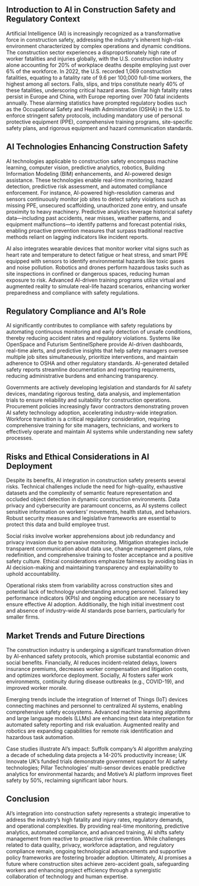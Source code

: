 ## Introduction to AI in Construction Safety and Regulatory Context
Artificial Intelligence (AI) is increasingly recognized as a transformative force in construction safety, addressing the industry's inherent high-risk environment characterized by complex operations and dynamic conditions. The construction sector experiences a disproportionately high rate of worker fatalities and injuries globally, with the U.S. construction industry alone accounting for 20% of workplace deaths despite employing just over 6% of the workforce. In 2022, the U.S. recorded 1,069 construction fatalities, equating to a fatality rate of 9.6 per 100,000 full-time workers, the highest among all sectors. Falls, slips, and trips constitute nearly 40% of these fatalities, underscoring critical hazard areas. Similar high fatality rates persist in Europe and China, with Europe reporting over 700 fatal incidents annually. These alarming statistics have prompted regulatory bodies such as the Occupational Safety and Health Administration (OSHA) in the U.S. to enforce stringent safety protocols, including mandatory use of personal protective equipment (PPE), comprehensive training programs, site-specific safety plans, and rigorous equipment and hazard communication standards.

## AI Technologies Enhancing Construction Safety
AI technologies applicable to construction safety encompass machine learning, computer vision, predictive analytics, robotics, Building Information Modeling (BIM) enhancements, and AI-powered design assistance. These technologies enable real-time monitoring, hazard detection, predictive risk assessment, and automated compliance enforcement. For instance, AI-powered high-resolution cameras and sensors continuously monitor job sites to detect safety violations such as missing PPE, unsecured scaffolding, unauthorized zone entry, and unsafe proximity to heavy machinery. Predictive analytics leverage historical safety data—including past accidents, near misses, weather patterns, and equipment malfunctions—to identify patterns and forecast potential risks, enabling proactive prevention measures that surpass traditional reactive methods reliant on lagging indicators like incident reports.

AI also integrates wearable devices that monitor worker vital signs such as heart rate and temperature to detect fatigue or heat stress, and smart PPE equipped with sensors to identify environmental hazards like toxic gases and noise pollution. Robotics and drones perform hazardous tasks such as site inspections in confined or dangerous spaces, reducing human exposure to risk. Advanced AI-driven training programs utilize virtual and augmented reality to simulate real-life hazard scenarios, enhancing worker preparedness and compliance with safety regulations.

## Regulatory Compliance and AI’s Role
AI significantly contributes to compliance with safety regulations by automating continuous monitoring and early detection of unsafe conditions, thereby reducing accident rates and regulatory violations. Systems like OpenSpace and Futurism SentinelSphere provide AI-driven dashboards, real-time alerts, and predictive insights that help safety managers oversee multiple job sites simultaneously, prioritize interventions, and maintain adherence to OSHA and other regulatory standards. AI-generated detailed safety reports streamline documentation and reporting requirements, reducing administrative burdens and enhancing transparency.

Governments are actively developing legislation and standards for AI safety devices, mandating rigorous testing, data analysis, and implementation trials to ensure reliability and suitability for construction operations. Procurement policies increasingly favor contractors demonstrating proven AI safety technology adoption, accelerating industry-wide integration. Workforce transition is a critical regulatory consideration, requiring comprehensive training for site managers, technicians, and workers to effectively operate and maintain AI systems while understanding new safety processes.

## Risks and Ethical Considerations in AI Deployment
Despite its benefits, AI integration in construction safety presents several risks. Technical challenges include the need for high-quality, exhaustive datasets and the complexity of semantic feature representation and occluded object detection in dynamic construction environments. Data privacy and cybersecurity are paramount concerns, as AI systems collect sensitive information on workers’ movements, health status, and behaviors. Robust security measures and legislative frameworks are essential to protect this data and build employee trust.

Social risks involve worker apprehensions about job redundancy and privacy invasion due to pervasive monitoring. Mitigation strategies include transparent communication about data use, change management plans, role redefinition, and comprehensive training to foster acceptance and a positive safety culture. Ethical considerations emphasize fairness by avoiding bias in AI decision-making and maintaining transparency and explainability to uphold accountability.

Operational risks stem from variability across construction sites and potential lack of technology understanding among personnel. Tailored key performance indicators (KPIs) and ongoing education are necessary to ensure effective AI adoption. Additionally, the high initial investment cost and absence of industry-wide AI standards pose barriers, particularly for smaller firms.

## Market Trends and Future Directions
The construction industry is undergoing a significant transformation driven by AI-enhanced safety protocols, which promise substantial economic and social benefits. Financially, AI reduces incident-related delays, lowers insurance premiums, decreases worker compensation and litigation costs, and optimizes workforce deployment. Socially, AI fosters safer work environments, continuity during disease outbreaks (e.g., COVID-19), and improved worker morale.

Emerging trends include the integration of Internet of Things (IoT) devices connecting machines and personnel to centralized AI systems, enabling comprehensive safety ecosystems. Advanced machine learning algorithms and large language models (LLMs) are enhancing text data interpretation for automated safety reporting and risk evaluation. Augmented reality and robotics are expanding capabilities for remote risk identification and hazardous task automation.

Case studies illustrate AI’s impact: Suffolk company’s AI algorithm analyzing a decade of scheduling data projects a 14-20% productivity increase; UK Innovate UK’s funded trials demonstrate government support for AI safety technologies; Pillar Technologies’ multi-sensor devices enable predictive analytics for environmental hazards; and Motive’s AI platform improves fleet safety by 50%, reclaiming significant labor hours.

## Conclusion
AI’s integration into construction safety represents a strategic imperative to address the industry’s high fatality and injury rates, regulatory demands, and operational complexities. By providing real-time monitoring, predictive analytics, automated compliance, and advanced training, AI shifts safety management from reactive to proactive risk prevention. While challenges related to data quality, privacy, workforce adaptation, and regulatory compliance remain, ongoing technological advancements and supportive policy frameworks are fostering broader adoption. Ultimately, AI promises a future where construction sites achieve zero-accident goals, safeguarding workers and enhancing project efficiency through a synergistic collaboration of technology and human expertise.